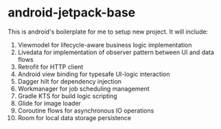 # android-jetpack-base

This is android's boilerplate for me to setup new project.
It will include:

1. Viewmodel for lifecycle-aware business logic implementation
2. Livedata for implementation of observer pattern between UI and data flows
3. Retrofit for HTTP client
4. Android view binding for typesafe UI-logic interaction 
5. Dagger hilt for dependency injection
6. Workmanager for job scheduling management
7. Gradle KTS for build logic scripting
8. Glide for image loader
9. Coroutine flows for asynchronous IO operations
10. Room for local data storage persistence 
